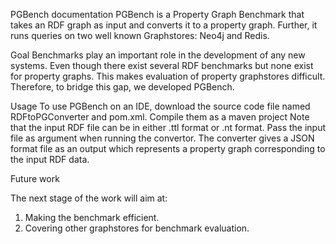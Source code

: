 PGBench documentation
PGBench is a Property Graph Benchmark that takes an RDF graph as input and converts it to a property graph. Further, it runs queries on two well known Graphstores: Neo4j and Redis.

Goal
Benchmarks play an important role in the development of any new systems. Even though there exist several RDF benchmarks but none exist for property graphs. This makes evaluation of property graphstores difficult. Therefore, to bridge this gap, we developed PGBench.


Usage
To use PGBench on an IDE, download the source code file named RDFtoPGConverter and pom.xml. Compile them as a maven project 
Note that the input RDF file can be in either .ttl format or .nt format. Pass the input file as argument when running the convertor.
The converter gives a JSON format file as an output which represents a property graph corresponding to the input RDF data.


Future work

The next stage of the work will aim at:
1. Making the benchmark efficient.
2. Covering other graphstores for benchmark evaluation.
